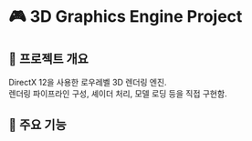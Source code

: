 # 🎮 3D Graphics Engine Project

## 🧾 프로젝트 개요
DirectX 12을 사용한 로우레벨 3D 렌더링 엔진.  
렌더링 파이프라인 구성, 셰이더 처리, 모델 로딩 등을 직접 구현함.

## 🔧 주요 기능
